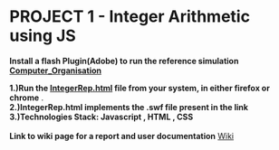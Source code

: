 # PROJECT 1 - Integer Arithmetic using JS 

**Install a flash Plugin(Adobe) to run the reference simulation [Computer_Organisation](http://cse11-iiith.vlabs.ac.in/Integers/IntegerArithmetic.swf)**

**1.)Run the [IntegerRep.html](https://github.com/Avi-141/computer-organization-iiith/blob/master/SRIP/IntegerArithmetic-ComputerOrganization/Codes/IntegerRep.html) file from your system, in either firefox or chrome** .
<br>
**2.)IntegerRep.html implements the .swf file present in the link**
<br>
**3.)Technologies Stack: Javascript , HTML , CSS**
<br><br>
**Link to wiki page for a report and user documentation** [Wiki](https://github.com/Avi-141/SRIP2019-B1/wiki)

<br/><br/>

